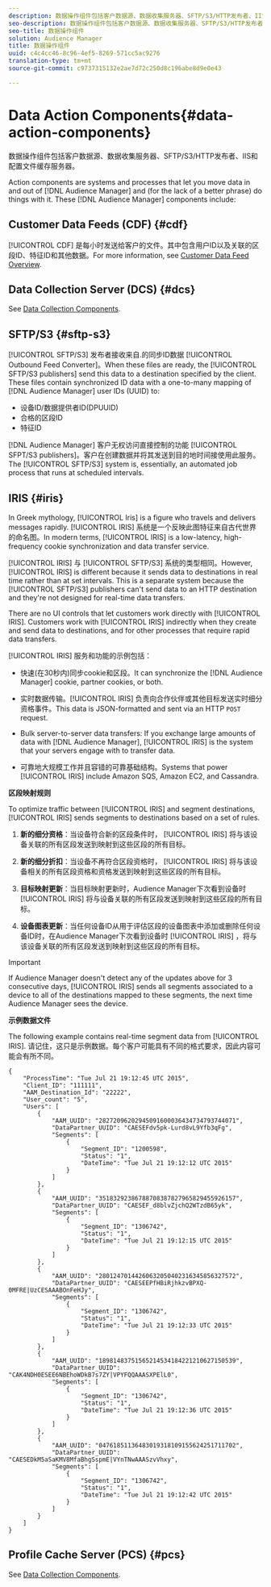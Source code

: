 ```yaml
---
description: 数据操作组件包括客户数据源、数据收集服务器、SFTP/S3/HTTP发布者、IIS和配置文件缓存服务器。
seo-description: 数据操作组件包括客户数据源、数据收集服务器、SFTP/S3/HTTP发布者、IIS和配置文件缓存服务器。
seo-title: 数据操作组件
solution: Audience Manager
title: 数据操作组件
uuid: c4c4cc46-8c96-4ef5-8269-571cc5ac9276
translation-type: tm+mt
source-git-commit: c9737315132e2ae7d72c250d8c196abe8d9e0e43

---
```



# Data Action Components{#data-action-components}

数据操作组件包括客户数据源、数据收集服务器、SFTP/S3/HTTP发布者、IIS和配置文件缓存服务器。

<!-- 

c_compact.xml

 -->

Action components are systems and processes that let you move data in and out of [!DNL Audience Manager] and (for the lack of a better phrase) do things with it. These [!DNL Audience Manager] components include:

## Customer Data Feeds (CDF) {#cdf}

[!UICONTROL CDF] 是每小时发送给客户的文件。其中包含用户ID以及关联的区段ID、特征ID和其他数据。For more information, see [Customer Data Feed Overview](../../features/cdf-files.md).

## Data Collection Server (DCS) {#dcs}

See [Data Collection Components](../../reference/system-components/components-data-collection.md).

## SFTP/S3 {#sftp-s3}

[!UICONTROL SFTP/S3] 发布者接收来自.的同步ID数据 [!UICONTROL Outbound Feed Converter]。When these files are ready, the [!UICONTROL SFTP/S3 publishers] send this data to a destination specified by the client. These files contain synchronized ID data with a one-to-many mapping of [!DNL Audience Manager] user IDs (UUID) to:

* 设备ID/数据提供者ID(DPUUID)
* 合格的区段ID
* 特征ID

[!DNL Audience Manager] 客户无权访问直接控制的功能 [!UICONTROL SFPT/S3 publishers]。客户在创建数据并将其发送到目的地时间接使用此服务。The [!UICONTROL SFTP/S3] system is, essentially, an automated job process that runs at scheduled intervals.

## IRIS {#iris}

In Greek mythology, [!UICONTROL Iris] is a figure who travels and delivers messages rapidly. [!UICONTROL IRIS] 系统是一个反映此图特征来自古代世界的命名图。In modern terms, [!UICONTROL IRIS] is a low-latency, high-frequency cookie synchronization and data transfer service.

[!UICONTROL IRIS] 与 [!UICONTROL SFTP/S3] 系统的类型相同。However, [!UICONTROL IRIS] is different because it sends data to destinations in real time rather than at set intervals. This is a separate system because the [!UICONTROL SFTP/S3] publishers can&#39;t send data to an HTTP destination and they&#39;re not designed for real-time data transfers.

There are no UI controls that let customers work directly with [!UICONTROL IRIS]. Customers work with [!UICONTROL IRIS] indirectly when they create and send data to destinations, and for other processes that require rapid data transfers.

[!UICONTROL IRIS] 服务和功能的示例包括：

* 快速(在30秒内)同步cookie和区段。It can synchronize the [!DNL Audience Manager] cookie, partner cookies, or both.
* 实时数据传输。[!UICONTROL IRIS] 负责向合作伙伴或其他目标发送实时细分资格事件。This data is JSON-formatted and sent via an HTTP `POST` request.

* Bulk server-to-server data transfers: If you exchange large amounts of data with [!DNL Audience Manager], [!UICONTROL IRIS] is the system that your servers engage with to transfer data.

* 可靠地大规模工作并且容错的可靠基础结构。Systems that power [!UICONTROL IRIS] include Amazon SQS, Amazon EC2, and Cassandra.

**区段映射规则**

To optimize traffic between [!UICONTROL IRIS] and segment destinations, [!UICONTROL IRIS] sends segments to destinations based on a set of rules.

1. **新的细分资格**：当设备符合新的区段条件时， [!UICONTROL IRIS] 将与该设备关联的所有区段发送到映射到这些区段的所有目标。

1. **新的细分折扣**：当设备不再符合区段资格时， [!UICONTROL IRIS] 将与该设备相关的所有区段资格和资格发送到映射到这些区段的所有目标。

1. **目标映射更新**：当目标映射更新时，Audience Manager下次看到设备时 [!UICONTROL IRIS] 将与设备关联的所有区段发送到映射到这些区段的所有目标。

1. **设备图表更新**：当任何设备ID从用于评估区段的设备图表中添加或删除任何设备ID时，在Audience Manager下次看到设备时 [!UICONTROL IRIS] ，将与该设备关联的所有区段发送到映射到这些区段的所有目标。

>[!IMPORTANT]
>
>If Audience Manager doesn&#39;t detect any of the updates above for 3 consecutive days, [!UICONTROL IRIS] sends all segments associated to a device to all of the destinations mapped to these segments, the next time Audience Manager sees the device.

**示例数据文件**

The following example contains real-time segment data from [!UICONTROL IRIS]. 请记住，这只是示例数据。每个客户可能具有不同的格式要求，因此内容可能会有所不同。

```
{
    "ProcessTime": "Tue Jul 21 19:12:45 UTC 2015",
    "Client_ID": "111111",
    "AAM_Destination_Id": "22222",
    "User_count": "5",
    "Users": [
        {
            "AAM_UUID": "28272096202945091600036434734793744071",
            "DataPartner_UUID": "CAESEFdv5pk-Lurd8vL9Yfb3qFg",
            "Segments": [
                {
                    "Segment_ID": "1200598",
                    "Status": "1",
                    "DateTime": "Tue Jul 21 19:12:12 UTC 2015"
                }
            ]
        },
        {
            "AAM_UUID": "35183292386788708387827965829455926157",
            "DataPartner_UUID": "CAESEF_d8blvZjchQ2WTzdB65yk",
            "Segments": [
                {
                    "Segment_ID": "1306742",
                    "Status": "1",
                    "DateTime": "Tue Jul 21 19:12:15 UTC 2015"
                }
            ]
        },
        {
            "AAM_UUID": "28012470144260632050402316345856327572",
            "DataPartner_UUID": "CAESEEPfHBiRjhkzvBPXQ-0MFRE|UzCESAAABOnFeHJy",
            "Segments": [
                {
                    "Segment_ID": "1306742",
                    "Status": "1",
                    "DateTime": "Tue Jul 21 19:12:33 UTC 2015"
                }
            ]
        },
        {
            "AAM_UUID": "18981483751565214534184221210627150539",
            "DataPartner_UUID": "CAK4NDH0ESEE6NBEhoWDkB7s7ZY|VPYFQQAAASXPElL0",
            "Segments": [
                {
                    "Segment_ID": "1306742",
                    "Status": "1",
                    "DateTime": "Tue Jul 21 19:12:36 UTC 2015"
                }
            ]
        },
        {
            "AAM_UUID": "04761851136483019318109155624251711702",
            "DataPartner_UUID": "CAESEDkM5aSaKMV8MfaBhgSspmE|VYnTNwAAASzvVhxy",
            "Segments": [
                {
                    "Segment_ID": "1306742",
                    "Status": "1",
                    "DateTime": "Tue Jul 21 19:12:42 UTC 2015"
                }
            ]
        }
    ]
}
```

## Profile Cache Server (PCS) {#pcs}

See [Data Collection Components](../../reference/system-components/components-data-collection.md).
